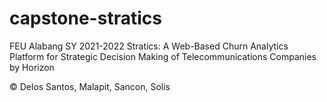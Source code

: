 # capstone-stratics

FEU Alabang SY 2021-2022
Stratics: A Web-Based Churn Analytics Platform for Strategic Decision Making of Telecommunications Companies
by Horizon

© Delos Santos, Malapit, Sancon, Solis
